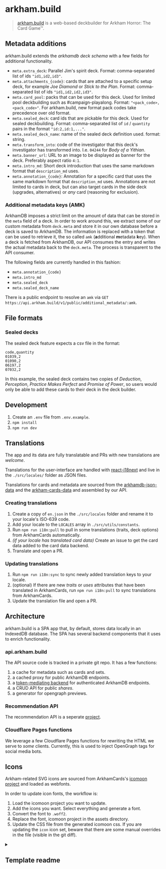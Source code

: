 # arkham.build

> [arkham.build](https://arkham.build) is a web-based deckbuilder for Arkham Horror: The Card Game™.

## Metadata additions

arkham.build extends the _arkhamdb deck schema_ with a few fields for additional functionality.

- `meta.extra_deck`: Parallel Jim's spirit deck. Format: comma-separated list of ids `"id1,id2,id3"`.
- `meta.attachments_{code}`: cards that are attached to a specific setup deck, for example _Joe Diamond_ or _Stick to the Plan_. Format: comma-separated list of ids `"id1,id2,id2,id3"`.
- `meta.card_pool`: packs that can be used for this deck. Used for limited pool deckbuilding such as #campaign-playalong. Format: `"<pack_code>,<pack_code>"`. For arkham.build, new format pack codes take precedence over old format.
- `meta.sealed_deck`: card ids that are pickable for this deck. Used for sealed deckbuilding. Format: comma-separated list of `id` / `quantity` pairs in the format `"id:2,id:1,..."`.
- `meta.sealed_deck_name`: name of the sealed deck definition used. format: string.
- `meta.transform_into`: code of the investigator that this deck's investigator has transformed into. I.e. `04244` for _Body of a Yithian_.
- `meta.banner_url`: URL to an image to be displayed as banner for the deck. Preferably aspect ratio `4:1`.
- `meta.intro_md`: Short deck introduction that uses the same markdown format that `description_md` uses.
- `meta.annotation_{code}`: Annotation for a specific card that uses the same markdown format that `description_md` uses. Annotations are not limited to cards in deck, but can also target cards in the side deck (upgrades, alternatives) or _any_ card (reasoning for exclusion).

### Additional metadata keys (AMK)

ArkhamDB imposes a strict limit on the amount of data that can be stored in the `meta` field of a deck. In order to work around this, we extract some of our custom metadata from `deck.meta` and store it in our own database before a deck is saved to ArkhamDB. The information is replaced with a token that can be used to retrieve it, the so called `amk`  (**a**dditional **m**etadata **k**ey). When a deck is fetched from ArkhamDB, our API consumes the entry and writes the actual metadata back to the `deck.meta`. The process is transparent to the API consumer.

The following fields are currently handled in this fashion:

- `meta.annotation_{code}`
- `meta.intro_md`
- `meta.sealed_deck`
- `meta.sealed_deck_name`

There is a public endpoint to resolve an `amk` via `GET https://api.arkham.build/v1/public/additional_metadata/:amk`.

## File formats

### Sealed decks

The sealed deck feature expects a csv file in the format:

```csv
code,quantity
01039,2
01090,2
06197,2
07032,2
```

In this example, the sealed deck contains two copies of _Deduction_, _Perception_, _Practice Makes Perfect_ and _Promise of Power_, so users would only be able to add these cards to their deck in the deck builder.

## Development

1. Create an `.env` file from `.env.example`.
2. `npm install`
3. `npm run dev`

## Translations

The app and its data are fully translatable and PRs with new translations are _welcome_.

Translations for the user-interface are handled with [react-i18next](https://react.i18next.com/) and live in the `./src/locales/` folder as JSON files.

Translations for cards and metadata are sourced from the [arkhamdb-json-data](https://github.com/Kamalisk/arkhamdb-json-data) and the [arkham-cards-data](https://github.com/zzorba/arkham-cards-data) and assembled by our API.

### Creating translations

1. Create a copy of `en.json` in the `./src/locales` folder and rename it to your locale's ISO-639 code.
2. Add your locale to the `LOCALES` array in `./src/utils/constants`.
3. Run `npm run i18n:pull` to pull in some translations (traits, deck options) from ArkhamCards automatically.
4. _(if your locale has translated card data)_ Create an issue to get the card data added to the card data backend.
5. Translate and open a PR.

### Updating translations

1. Run `npm run i18n:sync` to sync newly added translation keys to your locale.
2. (optional) If there are new _traits_ or _uses_ attributes that have been translated in ArkhamCards, run `npm run i18n:pull` to sync translations from ArkhamCards.
3. Update the translation file and open a PR.

## Architecture

arkham.build is a SPA app that, by default, stores data locally in an IndexedDB database. The SPA has several backend components that it uses to enrich functionality.

### api.arkham.build

The API source code is tracked in a private git repo. It has a few functions:

1. a cache for metadata  such as cards and sets.
2. a cached proxy for public ArkhamDB endpoints.
3. a [token-mediating backend](https://datatracker.ietf.org/doc/html/draft-ietf-oauth-browser-based-apps#name-token-mediating-backend) for authenticated ArkhamDB endpoints.
4. a CRUD API for public _shares_.
5. a generator for opengraph previews.

### Recommendation API

The recommendation API is a seperate [project](https://github.com/TartanLlama/arkham-rec-provider/).

### Cloudflare Pages functions

We leverage a few Cloudflare Pages functions for rewriting the HTML we serve to _some_ clients. Currently, this is used to inject OpenGraph tags for social media bots.

## Icons

Arkham-related SVG icons are sourced from ArkhamCards's [icomoon project](https://github.com/zzorba/ArkhamCards/blob/master/assets/icomoon/project.json) and loaded as webfonts.

In order to update icon fonts, the workflow is:
1. Load the icomoon project you want to update.
2. Add the icons you want. Select everything and generate a font.
3. Convert the font to `.woff2`.
4. Replace the font, icomoon project in the assets directory.
5. Update the CSS file from the generated icomoon css. If you are updating the `icon` icon set, beware that there are some manual overrides in the file (visible in the git diff).

<details>
  <summary><h2>Template readme</h2></summary>

# vite-react-ts-template

> extended version of [vite](https://vitejs.dev/)'s official `react-ts` template.

additional features:

- [biome](https://biomejs.dev/) for linting and code formatting.
- [lefthook](https://github.com/evilmartians/lefthook) for pre-commit checks.
- [vitest](https://vitest.dev/) for unit testing.
- [playwright](https://playwright.dev/) for end-to-end testing.
- [github actions](https://github.com/features/actions) for continuous integration.
- [browserslist](https://github.com/browserslist/browserslist) + [autoprefixer](https://github.com/postcss/autoprefixer).

## Install

```sh
# install dependencies.
npm i
```

## Develop

```sh
npm run dev
```

## Build

```sh
npm run build
```

## Test

```sh
npm test

# run vitest in watch mode.
npm run test:watch

# collect coverage.
npm run test:coverage
```

## Lint

```sh
npm run lint
```

## Format

```sh
npm run fmt
```

Prettier will be run automatically on commit via [lint-staged](https://github.com/okonet/lint-staged).

## Preview

Serves the content of `./dist` over a local http server.

```sh
npm run preview
```

</details>
